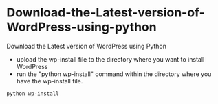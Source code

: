 # Download-the-Latest-version-of-WordPress-using-python
Download the Latest version of WordPress using Python

* upload the wp-install file to the directory where you want to install WordPress
* run the "python wp-install" command within the directory where you have the wp-install file.


```
python wp-install 

```
